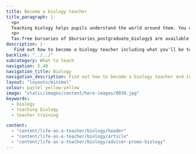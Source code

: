 ```yaml
---
title: Become a biology teacher
title_paragraph: |-
  <p>
  Teaching biology helps pupils understand the world around them. You can spark a passion for discovery, guiding students through the natural world, from tiny cells to vast ecosystems.</p>
  <p>
  Tax-free bursaries of $bursaries_postgraduate_biology$ are available for eligible trainee biology teachers.</p>
description: |-
   Find out how to become a biology teacher including what you'll be teaching and what funding is available to help you train.
backlink: "../../"
subcategory: What to teach
navigation: 5.40
navigation_title: Biology
navigation_description: Find out how to become a biology teacher and inspire pupils to fuel their passion for science.
layout: "layouts/minimal"
colour: pastel yellow-yellow
image: "static/images/content/hero-images/0030.jpg"
keywords:
  - biology
  - teaching biology
  - teacher training

content:
  - "content/life-as-a-teacher/biology/header"
  - "content/life-as-a-teacher/biology/article"
  - "content/life-as-a-teacher/biology/adviser-promo-biology"
---
```

